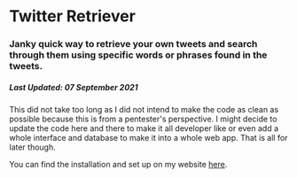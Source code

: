 # Twitter Retriever

### Janky quick way to retrieve your own tweets and search through them using specific words or phrases found in the tweets.

##### Last Updated: 07 September 2021
This did not take too long as I did not intend to make the code as clean as possible because this is from a pentester's perspective. I might decide to update the code here and there to make it all developer like or even add a whole interface and database to make it into a whole web app. That is all for later though.

You can find the installation and set up on my website [here](https://scriptkiddiehub.com/2021/09/07/twitter-scrapper-retrieving-my-tweets/).